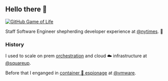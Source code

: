 ## Hello there 👋

[![GitHub Game of Life](https://github4life.herokuapp.com/jasonmgh.gif?z=6)](https://github4life.herokuapp.com/jasonmgh)

Staff Software Engineer shepherding developer experience at [@nytimes](https://github.com/nytimes/). 📰 

### History

I used to scale on prem [orchestration](https://github.com/square/p2) and cloud ☁️ infrastructure at [@squareup](https://github.com/squareup/). 

Before that I enganged in [container 🚢 espionage](https://github.com/vmware/vic) at [@vmware](https://github.com/vmware/). 
